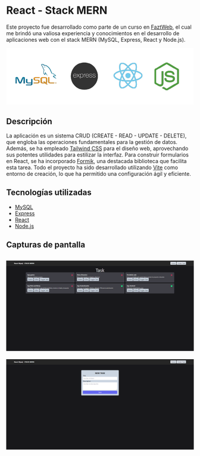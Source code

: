 # React - Stack MERN

Este proyecto fue desarrollado como parte de un curso en [FaztWeb](https://www.youtube.com/watch?v=dJbd7BYofp4), el cual me brindó una valiosa experiencia y conocimientos en el desarrollo de aplicaciones web con el stack MERN (MySQL, Express, React y Node.js).

![STACK MERN](img/mern.png)

## Descripción

La aplicación es un sistema CRUD (CREATE - READ - UPDATE - DELETE), que engloba las operaciones fundamentales para la gestión de datos. Además, se ha empleado [Tailwind CSS](https://tailwindcss.com/) para el diseño web, aprovechando sus potentes utilidades para estilizar la interfaz. Para construir formularios en React, se ha incorporado [Formik](https://formik.org/), una destacada biblioteca que facilita esta tarea. Todo el proyecto ha sido desarrollado utilizando [Vite](https://es.vitejs.dev/) como entorno de creación, lo que ha permitido una configuración ágil y eficiente.

## Tecnologías utilizadas

- [MySQL](https://www.mysql.com/)
- [Express](https://expressjs.com/)
- [React](https://reactjs.org/)
- [Node.js](https://nodejs.org/)

## Capturas de pantalla

![Captura de pantalla de la aplicación](img/01.png)
-
![Captura de pantalla de la aplicación](img/02.png)